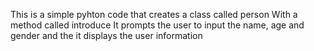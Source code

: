 This is a simple pyhton code that creates a class called person
With a method called introduce
It prompts the user to input the name, age and gender and the it displays the user information
